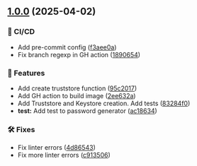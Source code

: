 ## [1.0.0](https://github.com/Randsw/schema-registry-operator-strimzi/compare/...1.0.0) (2025-04-02)


### 🦊 CI/CD

* Add pre-commit config ([f3aee0a](https://github.com/Randsw/schema-registry-operator-strimzi/commit/f3aee0af3c67e262371c0c50a8042085aecf464a))
* Fix branch regexp in GH action ([1890654](https://github.com/Randsw/schema-registry-operator-strimzi/commit/1890654f7c2df44c04fe8aa886c449da6995a8df))


### 🚀 Features

* Add create truststore function ([95c2017](https://github.com/Randsw/schema-registry-operator-strimzi/commit/95c201718141877a1abffb80ffcff3f6dc57f520))
* Add GH action to build image ([2ee632a](https://github.com/Randsw/schema-registry-operator-strimzi/commit/2ee632a0566790517f858cc589f2bdcf9c3f83cb))
* Add Truststore and Keystore creation. Add tests ([83284f0](https://github.com/Randsw/schema-registry-operator-strimzi/commit/83284f0f08babd6e4e48351e7154a21daad689f6))
* **test:** Add test to password generator ([ac18634](https://github.com/Randsw/schema-registry-operator-strimzi/commit/ac18634549d1455e321475e04e02e3e0b447e067))


### 🛠 Fixes

* Fix linter errors ([4d86543](https://github.com/Randsw/schema-registry-operator-strimzi/commit/4d865439429d03c84f1c2ea7061836bc3e2deb4e))
* Fix more linter errors ([c913506](https://github.com/Randsw/schema-registry-operator-strimzi/commit/c9135067239982095a69087bfdd9ccb456c4a789))
